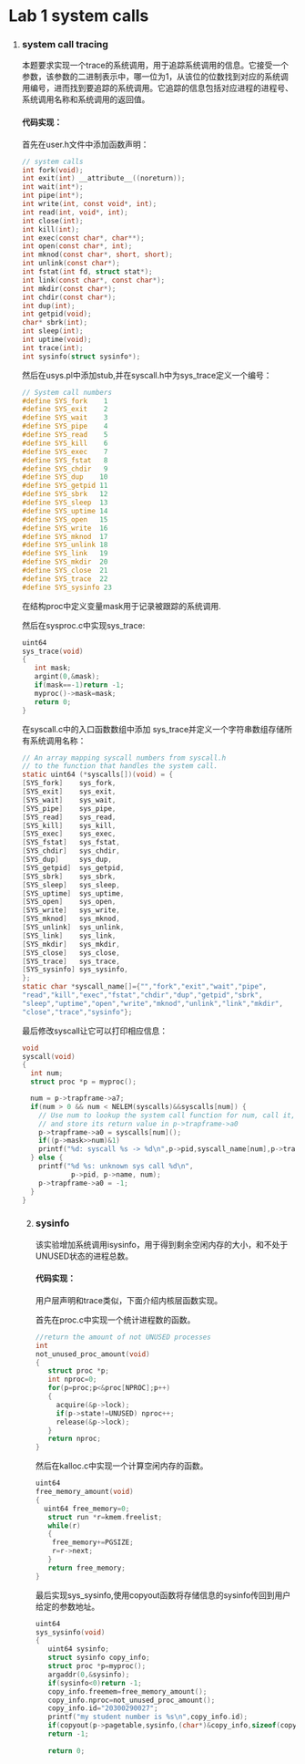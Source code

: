# Lab 1 system calls

1. ###  system call tracing

   本题要求实现一个trace的系统调用，用于追踪系统调用的信息。它接受一个参数，该参数的二进制表示中，哪一位为1，从该位的位数找到对应的系统调用编号，进而找到要追踪的系统调用。它追踪的信息包括对应进程的进程号、系统调用名称和系统调用的返回值。

   #### 代码实现：

   首先在user.h文件中添加函数声明：

   ```c
   // system calls
   int fork(void);
   int exit(int) __attribute__((noreturn));
   int wait(int*);
   int pipe(int*);
   int write(int, const void*, int);
   int read(int, void*, int);
   int close(int);
   int kill(int);
   int exec(const char*, char**);
   int open(const char*, int);
   int mknod(const char*, short, short);
   int unlink(const char*);
   int fstat(int fd, struct stat*);
   int link(const char*, const char*);
   int mkdir(const char*);
   int chdir(const char*);
   int dup(int);
   int getpid(void);
   char* sbrk(int);
   int sleep(int);
   int uptime(void);
   int trace(int);
   int sysinfo(struct sysinfo*);
   ```

   然后在usys.pl中添加stub,并在syscall.h中为sys_trace定义一个编号：

   ```c
   // System call numbers
   #define SYS_fork    1
   #define SYS_exit    2
   #define SYS_wait    3
   #define SYS_pipe    4
   #define SYS_read    5
   #define SYS_kill    6
   #define SYS_exec    7
   #define SYS_fstat   8
   #define SYS_chdir   9
   #define SYS_dup    10
   #define SYS_getpid 11
   #define SYS_sbrk   12
   #define SYS_sleep  13
   #define SYS_uptime 14
   #define SYS_open   15
   #define SYS_write  16
   #define SYS_mknod  17
   #define SYS_unlink 18
   #define SYS_link   19
   #define SYS_mkdir  20
   #define SYS_close  21
   #define SYS_trace  22
   #define SYS_sysinfo 23
   ```

   在结构proc中定义变量mask用于记录被跟踪的系统调用.

   然后在sysproc.c中实现sys_trace:

   ```c
   uint64
   sys_trace(void)
   {
      int mask;
      argint(0,&mask);
      if(mask==-1)return -1;
      myproc()->mask=mask;
      return 0;
   }
   
   ```

   在syscall.c中的入口函数数组中添加 sys_trace并定义一个字符串数组存储所有系统调用名称：

   ```c
   // An array mapping syscall numbers from syscall.h
   // to the function that handles the system call.
   static uint64 (*syscalls[])(void) = {
   [SYS_fork]    sys_fork,
   [SYS_exit]    sys_exit,
   [SYS_wait]    sys_wait,
   [SYS_pipe]    sys_pipe,
   [SYS_read]    sys_read,
   [SYS_kill]    sys_kill,
   [SYS_exec]    sys_exec,
   [SYS_fstat]   sys_fstat,
   [SYS_chdir]   sys_chdir,
   [SYS_dup]     sys_dup,
   [SYS_getpid]  sys_getpid,
   [SYS_sbrk]    sys_sbrk,
   [SYS_sleep]   sys_sleep,
   [SYS_uptime]  sys_uptime,
   [SYS_open]    sys_open,
   [SYS_write]   sys_write,
   [SYS_mknod]   sys_mknod,
   [SYS_unlink]  sys_unlink,
   [SYS_link]    sys_link,
   [SYS_mkdir]   sys_mkdir,
   [SYS_close]   sys_close,
   [SYS_trace]   sys_trace,
   [SYS_sysinfo] sys_sysinfo,
   };
   static char *syscall_name[]={"","fork","exit","wait","pipe",
   "read","kill","exec","fstat","chdir","dup","getpid","sbrk",
   "sleep","uptime","open","write","mknod","unlink","link","mkdir",
   "close","trace","sysinfo"};
   
   ```

   最后修改syscall让它可以打印相应信息：

   ```c
   void
   syscall(void)
   {
     int num;
     struct proc *p = myproc();
   
     num = p->trapframe->a7;
     if(num > 0 && num < NELEM(syscalls)&&syscalls[num]) {
       // Use num to lookup the system call function for num, call it,
       // and store its return value in p->trapframe->a0
       p->trapframe->a0 = syscalls[num]();
       if((p->mask>>num)&1)
       printf("%d: syscall %s -> %d\n",p->pid,syscall_name[num],p->trapframe->a0);
     } else {
       printf("%d %s: unknown sys call %d\n",
               p->pid, p->name, num);
       p->trapframe->a0 = -1;
     }
   }
   ```

   2. ### sysinfo

      该实验增加系统调用isysinfo，用于得到剩余空闲内存的大小，和不处于UNUSED状态的进程总数。

      #### 代码实现：

      用户层声明和trace类似，下面介绍内核层函数实现。

      首先在proc.c中实现一个统计进程数的函数。

      ```c
      //return the amount of not UNUSED processes
      int 
      not_unused_proc_amount(void)
      {
         struct proc *p;
         int nproc=0;
         for(p=proc;p<&proc[NPROC];p++)
         {
           acquire(&p->lock);
           if(p->state!=UNUSED) nproc++;
           release(&p->lock);
         }
         return nproc;
      }
      
      ```

      然后在kalloc.c中实现一个计算空闲内存的函数。

      ```c
      uint64
      free_memory_amount(void)
      {
        uint64 free_memory=0;
         struct run *r=kmem.freelist;
         while(r)
         {
          free_memory+=PGSIZE;
          r=r->next;
         }
         return free_memory;
      }
      
      ```

      最后实现sys_sysinfo,使用copyout函数将存储信息的sysinfo传回到用户给定的参数地址。

      ```c
      uint64
      sys_sysinfo(void)
      {
         uint64 sysinfo;
         struct sysinfo copy_info;
         struct proc *p=myproc();
         argaddr(0,&sysinfo);
         if(sysinfo<0)return -1;
         copy_info.freemem=free_memory_amount();
         copy_info.nproc=not_unused_proc_amount();
         copy_info.id="20300290027";
         printf("my student number is %s\n",copy_info.id);
         if(copyout(p->pagetable,sysinfo,(char*)&copy_info,sizeof(copy_info))<0)
         return -1;
         
         return 0;
      
      ```

      

